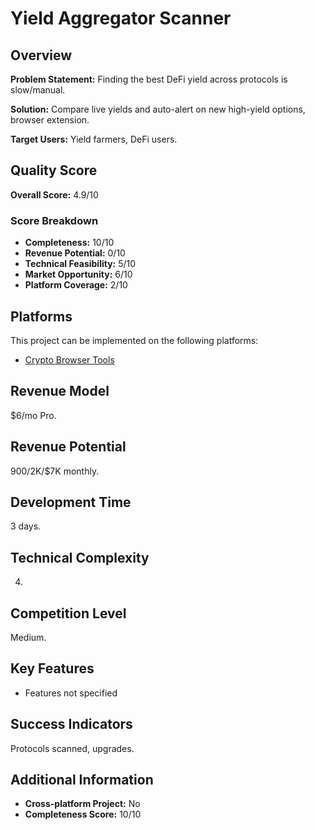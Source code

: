 # Yield Aggregator Scanner

## Overview
**Problem Statement:** Finding the best DeFi yield across protocols is slow/manual.

**Solution:** Compare live yields and auto-alert on new high-yield options, browser extension.

**Target Users:** Yield farmers, DeFi users.

## Quality Score
**Overall Score:** 4.9/10

### Score Breakdown
- **Completeness:** 10/10
- **Revenue Potential:** 0/10
- **Technical Feasibility:** 5/10
- **Market Opportunity:** 6/10
- **Platform Coverage:** 2/10

## Platforms
This project can be implemented on the following platforms:
- [Crypto Browser Tools](./platforms/crypto-browser-tools/)

## Revenue Model
$6/mo Pro.

## Revenue Potential
$900/$2K/$7K monthly.

## Development Time
3 days.

## Technical Complexity
4.

## Competition Level
Medium.

## Key Features
- Features not specified

## Success Indicators
Protocols scanned, upgrades.

## Additional Information
- **Cross-platform Project:** No
- **Completeness Score:** 10/10
